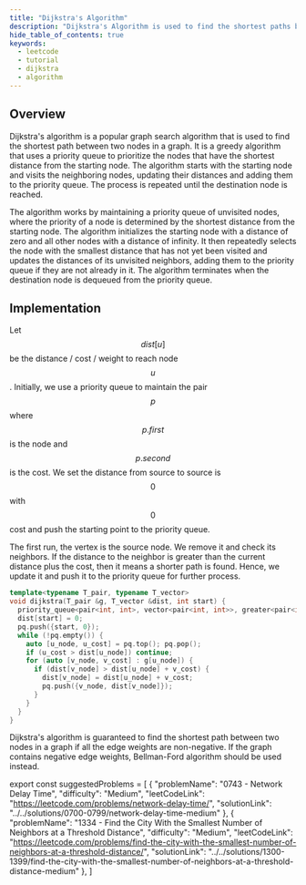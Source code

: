 ```yaml
---
title: "Dijkstra's Algorithm"
description: "Dijkstra's Algorithm is used to find the shortest paths between nodes in a graph."
hide_table_of_contents: true
keywords:
  - leetcode
  - tutorial
  - dijkstra
  - algorithm
---
```


<TutorialCredits authors="@wingkwong"/>

## Overview

Dijkstra's algorithm is a popular graph search algorithm that is used to find the shortest path between two nodes in a graph. It is a greedy algorithm that uses a priority queue to prioritize the nodes that have the shortest distance from the starting node. The algorithm starts with the starting node and visits the neighboring nodes, updating their distances and adding them to the priority queue. The process is repeated until the destination node is reached.

The algorithm works by maintaining a priority queue of unvisited nodes, where the priority of a node is determined by the shortest distance from the starting node. The algorithm initializes the starting node with a distance of zero and all other nodes with a distance of infinity. It then repeatedly selects the node with the smallest distance that has not yet been visited and updates the distances of its unvisited neighbors, adding them to the priority queue if they are not already in it. The algorithm terminates when the destination node is dequeued from the priority queue.

## Implementation

Let $$dist[u]$$ be the distance / cost / weight to reach node $$u$$. Initially, we use a priority queue to maintain the pair $$p$$ where $$p.first$$ is the node and $$p.second$$ is the cost. We set the distance from source to source is $$0$$ with $$0$$ cost and push the starting point to the priority queue.

The first run, the vertex is the source node. We remove it and check its neighbors. If the distance to the neighbor is greater than the current distance plus the cost, then it means a shorter path is found. Hence, we update it and push it to the priority queue for further process.

<Tabs>

<TabItem value="cpp" label="C++">
<SolutionAuthor name="@wingkwong"/>

```cpp
template<typename T_pair, typename T_vector>
void dijkstra(T_pair &g, T_vector &dist, int start) {
  priority_queue<pair<int, int>, vector<pair<int, int>>, greater<pair<int, int>>> pq;
  dist[start] = 0;
  pq.push({start, 0});
  while (!pq.empty()) {
    auto [u_node, u_cost] = pq.top(); pq.pop();
    if (u_cost > dist[u_node]) continue;
    for (auto [v_node, v_cost] : g[u_node]) {
      if (dist[v_node] > dist[u_node] + v_cost) {
        dist[v_node] = dist[u_node] + v_cost;
        pq.push({v_node, dist[v_node]});
      }
    }
  }
}
```

</TabItem>
</Tabs>

Dijkstra's algorithm is guaranteed to find the shortest path between two nodes in a graph if all the edge weights are non-negative. If the graph contains negative edge weights, Bellman-Ford algorithm should be used instead.

export const suggestedProblems = [
{
"problemName": "0743 - Network Delay Time",
"difficulty": "Medium",
"leetCodeLink": "https://leetcode.com/problems/network-delay-time/",
"solutionLink": "../../solutions/0700-0799/network-delay-time-medium"
},
{
"problemName": "1334 - Find the City With the Smallest Number of Neighbors at a Threshold Distance",
"difficulty": "Medium",
"leetCodeLink": "https://leetcode.com/problems/find-the-city-with-the-smallest-number-of-neighbors-at-a-threshold-distance/",
"solutionLink": "../../solutions/1300-1399/find-the-city-with-the-smallest-number-of-neighbors-at-a-threshold-distance-medium"
},
]

<Table title="Suggested Problems" data={suggestedProblems} />
